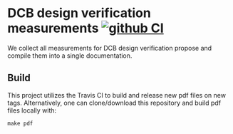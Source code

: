 # DCB design verification measurements [![github CI](https://github.com/yipengsun/dcb_design_verification_measurements/workflows/CI/badge.svg?branch=master)](https://github.com/yipengsun/dcb_design_verification_measurements/actions?query=workflow%3ACI)

We collect all measurements for DCB design verification propose and compile
them into a single documentation.


## Build
This project utilizes the Travis CI to build and release new pdf files on new
tags. Alternatively, one can clone/download this repository and build pdf files
locally with:
```
make pdf
```
